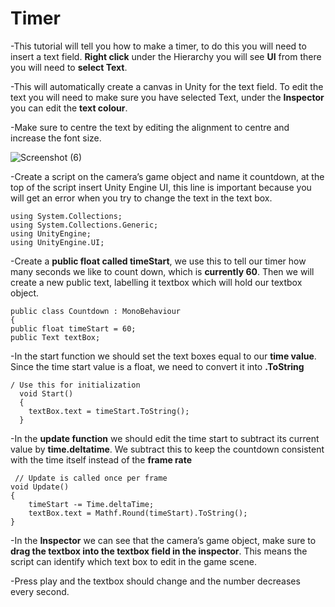 # Timer 

-This tutorial will tell you how to make a timer, to do this you will need to insert a text field. **Right click** under the Hierarchy you will see **UI** from there you will  need to **select Text**. 

-This will automatically create a canvas in Unity for the text field. To edit the text you will need to make sure you have selected Text, under the **Inspector** you can edit the **text colour**. 

-Make sure to centre the text by editing the alignment to centre and increase the font size. 

![Screenshot (6)](https://user-images.githubusercontent.com/72073841/98047723-534ad080-1e24-11eb-9f4c-f154aeb02afb.png)

-Create a script on the camera’s game object and name it countdown,  at the top of the script insert Unity Engine UI, this line is important because you will get an error when you try to change the text in the text box. 

    using System.Collections;
    using System.Collections.Generic;
    using UnityEngine;
    using UnityEngine.UI;


-Create a **public float called timeStart**, we use this to tell our timer how many seconds we like to count down, which is **currently 60**. 
Then we will create a new public text, labelling it  textbox which will hold our textbox object.


    public class Countdown : MonoBehaviour
    {
   	public float timeStart = 60;
    public Text textBox;
    

-In the start function we should set the text boxes equal to our **time value**. Since the time start value is a float, we need to convert it into **.ToString**

    / Use this for initialization
	  void Start()
	  {
		textBox.text = timeStart.ToString();
	  }

-In the **update function** we should edit the time start to subtract its current value by **time.deltatime**. We subtract this to keep the countdown consistent with the time itself instead of the **frame rate**
 
     // Update is called once per frame
   	void Update()
   	{
		timeStart -= Time.deltaTime;
		textBox.text = Mathf.Round(timeStart).ToString();
   	}

 
-In the **Inspector** we can see that the camera’s game object, make sure to **drag the textbox into the textbox field in the inspector**. This means the script can identify which text box to edit in the game scene. 

-Press play and the textbox should change and the number decreases every second. 
